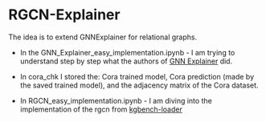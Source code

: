 # RGCN-Explainer
The idea is to extend GNNExplainer for relational graphs. 
- In the GNN_Explainer_easy_implementation.ipynb - I am trying to understand step by step what the authors of [GNN Explainer](https://arxiv.org/abs/1903.03894) did.

- In cora_chk I stored the: Cora trained model, Cora prediction (made by the saved trained model), and the adjacency matrix of the Cora dataset.

- In RGCN_easy_implementation.ipynb - I am diving into the implementation of the rgcn from [kgbench-loader](https://github.com/pbloem/kgbench-loader)



